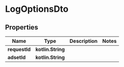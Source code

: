 
# LogOptionsDto

## Properties
Name | Type | Description | Notes
------------ | ------------- | ------------- | -------------
**requestId** | **kotlin.String** |  | 
**adsetId** | **kotlin.String** |  | 



